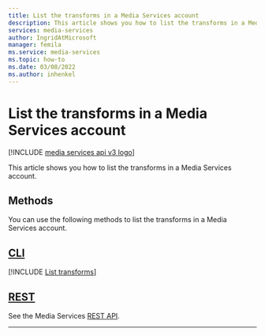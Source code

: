 ```yaml
---
title: List the transforms in a Media Services account
description: This article shows you how to list the transforms in a Media Services account.
services: media-services
author: IngridAtMicrosoft
manager: femila 
ms.service: media-services
ms.topic: how-to
ms.date: 03/08/2022
ms.author: inhenkel
---
```


# List the transforms in a Media Services account

[!INCLUDE [media services api v3 logo](./includes/v3-hr.md)]

This article shows you how to list the transforms in a Media Services account.

## Methods

You can use the following methods to list the transforms in a Media Services account.

## [CLI](#tab/cli/)

[!INCLUDE [List transforms](./includes/task-list-transforms-cli.md)]

## [REST](#tab/rest/)

See the Media Services [REST API](/rest/api/media/transforms/list).

---
